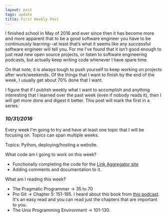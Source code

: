 ```yaml
---
layout: post
tags: update
title: First Weekly Post
---
```

I finished school in May of 2016 and ever since then it has become more and more apparent that to be a good software engineer you have to be continuously learning--at least that’s what it seems like any successful software engineer will tell you. For me I’ve found that it isn’t good enough to just read new open source projects, or listen to software engineering podcasts, but actually keep writing code whenever I have spare time.

On that note, it is always tough to push yourself to keep working on projects after work/weekends. Of the things that I want to finish by the end of the week, I usually get about 70% done that I want.

I figure that if I publish weekly what I want to accomplish and anything interesting that I learned over the past week (even if nobody reads it), then I will get more done and digest it better. This post will mark the first in a series.

### _10/31/2016_

Every week I'm going to try and have at least one topic that I will be focusing on. Topics can span multiple weeks.

Topics: Python, deploying/hosting a website.

What code am I going to work on this week?

- Functionally completing the code for the [Link Aggregator site](https://github.com/connormurray7/link-aggregator)
- Adding comments and documentation to it.

What am I reading this week?

- The Pragmatic Programmer -> 35 to 70
- Pro Git -> Chapter 5: 151-195. I heard about this book from [this podcast](http://softwareengineeringdaily.com/2016/04/06/git-workflows-tim-pettersen/). It's an easy read and you can read just the chapters that are important to you.
- The Unix Programming Environment -> 101-130.
